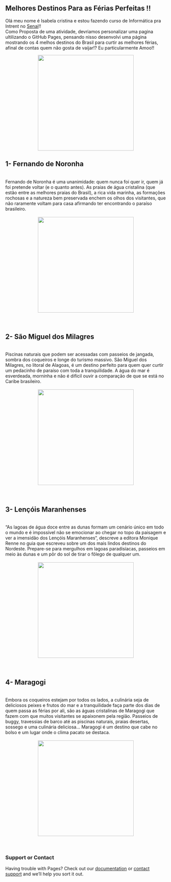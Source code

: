 ## Melhores Destinos Para as Férias Perfeitas !!

Olá meu nome é Isabela cristina e estou fazendo curso de Informática pra Intrent no [Senai](https://www.portaldaindustria.com.br/senai/)!!
<br>
Como Proposta de uma atividade, devriamos personalizar uma pagina ultilizando o GitHub Pages, pensando nisso desenvolvi uma página mostrando os 4 melhos destinos do Brasil para curtir as melhores férias, afinal de contas quem não gosta de vaijar!? Eu particularmente Amoo!!
<br>
<div align="center">
<img src="https://user-images.githubusercontent.com/98486061/151232572-9151610c-602b-408f-9cc6-f2f277d7a4f1.jpg" width="300px" />
</div>
 

## 1- Fernando de Noronha
<br>
Fernando de Noronha é uma unanimidade: quem nunca foi quer ir, quem já foi pretende voltar (e o quanto antes). As praias de água cristalina (que estão entre as melhores praias do Brasil), a rica vida marinha, as formações rochosas e a natureza bem preservada enchem os olhos dos visitantes, que não raramente voltam para casa afirmando ter encontrando o paraíso brasileiro.                                                                                                                               
<br>
<br>                                                                                                                               
<div align="center">
<img src="https://user-images.githubusercontent.com/98486061/151235664-1103b0f0-8bd0-440e-8100-b1242ec3312a.jpg" width="300px" />
</div>                                                                                                                               
<br>
 <br>                                                                                                                             
                                                                                                                    
## 2- São Miguel dos Milagres
<br>
Piscinas naturais que podem ser acessadas com passeios de jangada, sombra dos coqueiros e longe do turismo massivo. São Miguel dos Milagres, no litoral de Alagoas, é um destino perfeito para quem quer curtir um pedacinho de paraíso com toda a tranquilidade. A água do mar é esverdeada, morninha e não é difícil ouvir a comparação de que se está no Caribe brasileiro.
<br>
 <br>
 <div align="center">
<img src="https://user-images.githubusercontent.com/98486061/151235664-1103b0f0-8bd0-440e-8100-b1242ec3312a.jpg" width="300px" />
</div> 
 <br>
 <br>
                                                                                                                              
## 3- Lençóis Maranhenses                                                                                                                             
<br>
“As lagoas de água doce entre as dunas formam um cenário único em todo o mundo e é impossível não se emocionar ao chegar no topo da paisagem e ver a imensidão dos Lençóis Maranhenses“, descreve a editora Monique Renne no guia que escreveu sobre um dos mais lindos destinos do Nordeste. Prepare-se para mergulhos em lagoas paradisíacas, passeios em meio às dunas e um pôr do sol de tirar o fôlego de qualquer um.                                                                                                                   <br>           
<br>                                                                                                                              
<div align="center">
<img src="https://user-images.githubusercontent.com/98486061/151235664-1103b0f0-8bd0-440e-8100-b1242ec3312a.jpg" width="300px" />
</div> 
 <br>
 <br>
                                                                                                                              
## 4- Maragogi
<br>
Embora os coqueiros estejam por todos os lados, a culinária seja de deliciosos peixes e frutos do mar e a tranquilidade faça parte dos dias de quem passa as férias por ali, são as águas cristalinas de Maragogi que fazem com que muitos visitantes se apaixonem pela região. Passeios de buggy, travessias de barco até as piscinas naturais, praias desertas, sossego e uma culinária deliciosa… Maragogi é um destino que cabe no bolso e um lugar onde o clima pacato se destaca. 
<br>
<br>
<div align="center">
<img src="https://user-images.githubusercontent.com/98486061/151235664-1103b0f0-8bd0-440e-8100-b1242ec3312a.jpg" width="300px" />
</div> 
 <br>
 <br>                                                                                                                              


### Support or Contact

Having trouble with Pages? Check out our [documentation](https://docs.github.com/categories/github-pages-basics/) or [contact support](https://support.github.com/contact) and we’ll help you sort it out.
